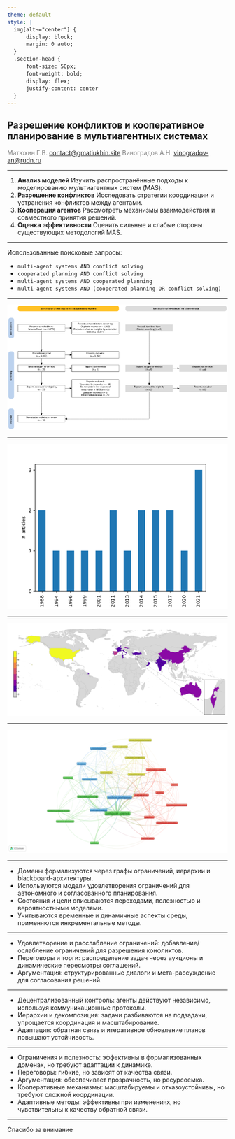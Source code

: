 ```yaml
---
theme: default
style: |
  img[alt~="center"] {
      display: block;
      margin: 0 auto;
  }
  .section-head {
      font-size: 50px;
      font-weight: bold;
      display: flex;
      justify-content: center
  }
---
```


## Разрешение конфликтов и кооперативное планирование в мультиагентных системах

<span style="color: grey">Матюхин Г.В. <a href="contact@gmatiukhin.site">contact@gmatiukhin.site</a> </span>
<span style="color: grey">Виноградов А.Н. <a href="vinogradov-an@rudn.ru">vinogradov-an@rudn.ru</a> </span>

---

<!-- _header: Цели работы -->

1. **Анализ моделей**
   Изучить распространённые подходы к моделированию мультиагентных систем (MAS).
1. **Разрешение конфликтов**
   Исследовать стратегии координации и устранения конфликтов между агентами.
1. **Кооперация агентов**
   Рассмотреть механизмы взаимодействия и совместного принятия решений.
1. **Оценка эффективности**
   Оценить сильные и слабые стороны существующих методологий MAS.

---

<!-- _header: Стратегия поиска -->

Использованные поисковые запросы:

- `multi-agent systems AND conflict solving`
- `cooperated planning AND conflict solving`
- `multi-agent systems AND cooperated planning`
- `multi-agent systems AND (cooperated planning OR conflict solving)`

---

<!-- _header: Отбор источников -->

![w:900px center](./assets/PRISMA.png)

---

<!-- _header: Анализ временного распределения -->

![w:700px center](./assets/articles_by_years.png)

---

<!-- _header: Географическое распределение публикаций -->

![w:1100px center](./assets/countries_of_origin.png)

---

<!-- _header: Определение текущих тенденций -->

![w:1000px center](./assets/co-occurence.png)

---

<!-- _header: Моделирование проблемы -->

- Домены формализуются через графы ограничений, иерархии и blackboard-архитектуры.
- Используются модели удовлетворения ограничений для автономного и согласованного планирования.
- Состояния и цели описываются переходами, полезностью и вероятностными моделями.
- Учитываются временные и динамичные аспекты среды, применяются инкрементальные методы.

---

<!-- _header: Разрешение конфликтов -->

- Удовлетворение и расслабление ограничений: добавление/ослабление ограничений для разрешения конфликтов.
- Переговоры и торги: распределение задач через аукционы и динамические пересмотры соглашений.
- Аргументация: структурированные диалоги и мета-рассуждение для согласования решений.

---

<!-- _header: Механизмы кооперации -->

- Децентрализованный контроль: агенты действуют независимо, используя коммуникационные протоколы.
- Иерархии и декомпозиция: задачи разбиваются на подзадачи, упрощается координация и масштабирование.
- Адаптация: обратная связь и итеративное обновление планов повышают устойчивость.

---

<!-- _header: Оценка эффективности -->

- Ограничения и полезность: эффективны в формализованных доменах, но требуют адаптации к динамике.
- Переговоры: гибкие, но зависят от качества связи.
- Аргументация: обеспечивает прозрачность, но ресурсоемка.
- Кооперативные механизмы: масштабируемы и отказоустойчивы, но требуют сложной координации.
- Адаптивные методы: эффективны при изменениях, но чувствительны к качеству обратной связи.

---

<span class="section-head">Спасибо за внимание</span>
